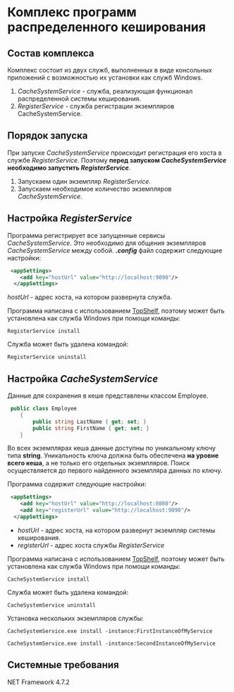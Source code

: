 # Комплекс программ распределенного кеширования
## Состав комплекса
Комплекс состоит из двух служб, выполненных в виде консольных приложений с возможностью их установки как служб Windows.
1. *CacheSystemService* - служба, реализующая функционал распределенной системы кеширования.
1. *RegisterService* - служба регистрации экземпляров CacheSystemService.

## Порядок запуска
При запуске *CacheSystemService* происходит регистрация его хоста в службе *RegisterService*. Поэтому **перед запуском *CacheSystemService* необходимо запустить *RegisterService***.

1. Запускаем один экземпляр *RegisterService*.
1. Запускаем необходимое количество экземпляров *CacheSystemService*.

## Настройка *RegisterService*
Программа регистрирует все запущенные сервисы *CacheSystemService*. Это необходимо для общения экземпляров *CacheSystemService* между собой.
***.config*** файл содержит следующие настройки:
```xml
 <appSettings>
    <add key="hostUrl" value="http://localhost:9090"/>
  </appSettings>
```

*hostUrl* - адрес хоста, на котором развернута служба.

Программа написана с использованием [TopShelf](http://topshelf-project.com/ "Topshelf"), поэтому может быть установлена как служба Windows при помощи команды:
```
RegisterService install
```
Служба может быть удалена командой:
```
RegisterService uninstall
```

## Настройка *CacheSystemService*

Данные для сохранения в кеше представлены классом Employee.
```csharp
 public class Employee
    {
        public string LastName { get; set; }
        public string FirstName { get; set; }
    }
```
Во всех экземплярах кеша данные доступны по уникальному ключу типа **string**. Уникальность ключа должна быть обеспечена **на уровне всего кеша**, а не только его отдельных экземпляров.
Поиск осуществляется до первого найденного экземпляра данных по ключу.

Программа содержит следующие настройки:
```xml
 <appSettings>
    <add key="hostUrl" value="http://localhost:8080"/>
    <add key="registerUrl" value="http://localhost:9090"/>
  </appSettings>
```
- *hostUrl* - адрес хоста, на котором развернут экземпляр системы кеширования.
- *registerUrl* - адрес хоста службы *RegisterService*

Программа написана с использованием [TopShelf](http://topshelf-project.com/ "Topshelf"), поэтому может быть установлена как служба Windows при помощи команды:
```
CacheSystemService install
```
Служба может быть удалена командой:
```
CacheSystemService uninstall
```

Установка нескольких экземпляров службы:
```
CacheSystemService.exe install -instance:FirstInstanceOfMyService

CacheSystemService.exe install -instance:SecondInstanceOfMyService
```

## Системные требования
NET Framework 4.7.2








 

